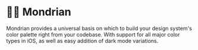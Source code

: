 # 🧑‍🎨 Mondrian

Mondrian provides a universal basis on which to build your design system's color palette right from your codebase. With support for all major color types in iOS, as well as easy addition of dark mode variations.
